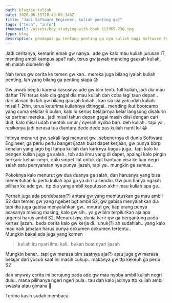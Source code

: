 ```yaml
---
path: blog/se-kuliah
date: 2020-06-15T20:49:05.346Z
title: "Jadi Software Engineer, kuliah penting ga?"
tags: ["tech", "info"]
thumbnail: /assets/boy-studying-with-book_113065-238.jpg
type: blog
description: pendapat gw tentang penting ga nya kuliah bagi Software Engineer
---
```


Jadi ceritanya, kemarin emak gw nanya.. ade gw kalo mau kuliah jurusan IT, mending ambil kampus apa?
nah, terus gw jawab mending gausah kuliah, eh malah diomelin 😂

Nah terus gw cerita ke temen gw kan.. mereka juga bilang iyalah kuliah penting, lah yang bilang ga penting siapa 😓

Gw jawab begitu karena kasusnya ade gw blm tentu full kuliah, jadi dia mau daftar TNI terus kalo dia gagal dia mau kuliah dan coba lagi taun depan.. dari alasan itu lah gw bilang gausah kuliah.. kan sia sia yak udah kuliah misal 1-2thn, terus keterima kuliahnya ditinggal.. mending ikut bootcamp yang cuma sekitar 6 bulan, kalo lu serius belajarnya kelar langsung disalurin ke partner mereka.. jadi misal tahun depan gagal masih diisi dengan cari duit, kalo misal udah mentok umur / nyerah nyoba baru deh kuliah.. tapi ya.. resikonya jadi berasa tua diantara dede dede pas kuliah nanti lol 😂

Intinya menurut gw, sekali lagi menurut gw.. sebenernya di dunia Software Engineer, ga perlu perlu banget ijazah buat dapet kerjaan, gw punya bbrp kenalan yang jago bgt tanpa kuliah dan karirnya bagus juga.. tapi kalo lu pengen kuliah juga ga salah.. toh ada ilmu yang di dapet, apalagi kalo pingin berkarir keluar negri, dulu smpet liat untuk dpt bantuan visa ke luar negri salah satu persyaratan nya punya ijazah, tapi ya.. mungkin ga semua..

Pokoknya kalo menurut gw dua duanya ga salah, dan harusnya yang bisa menentukan lu perlu kuliah apa ga ya diri lu sendiri. Gw pun hanya ngasih pilihan ke ade gw.. ttp dia yang ambil keputusan akhir mau kuliah apa ga..

Pernah juga ada perdebatan(?) antara gw yang memutuskan ga mau ambil S2 dan temen gw yang ngebet bgt ambil S2, gw gabisa menyalahkan dia tapi dia juga gabisa menyalahkan gw.. mnurut gw, tiap orang punya asasanya masing masing, kalo gw sih.. ya gw blm terpikirkan aja apa urgensi harus ambil S2. Menurut gw, dunia karir gw ga bergantung pada kertas ijazah.. beda cerita kalo gw kerja di.. uhuk(?) ah sudahlah.. yang kalo mau naik jabatan harus punya dokumen dokumen tertentu..\
Mungkin bakal ada juga yang komen

> kuliah itu nyari ilmu kali.. bukan buat nyari ijazah

Mungkin bener.. tapi gw merasa blm saatnya aja(?) atau juga gw merasa belajar dari yucub saat ini masih cukup.. makanya gw ttp kekeuh ga perlu S2

dan anyway cerita ini berujung pada ade gw mau nyoba ambil kuliah negri dulu.. mana pilihanya ngeri ngeri pula.. tau dah kalo jadinya ttp kuliah ambil swasta atau gimana 🌚

Terima kasih sudah membaca
